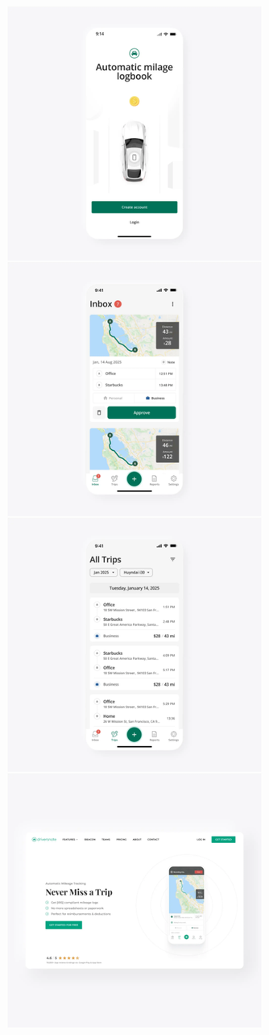 ![Driversnote](images/work/driversnote/driversnote-cover.webp "Driversnote")
![Driversnote](images/work/driversnote/dn-app-1.webp "Driversnote")
![Driversnote](images/work/driversnote/dn-app-2.webp "Driversnote")
![Driversnote](images/work/driversnote/dn-web-1.webp "Driversnote")